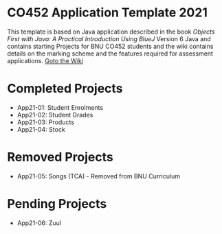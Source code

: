 # CO452 Application Template 2021
This template is based on Java application described in the book *Objects First with Java: A Practical Introduction Using BlueJ* Version 6 Java and contains starting Projects for BNU CO452 students and the wiki contains details on the marking scheme and the features required for assessment applications.
[Goto the Wiki](https://github.com/BNU-CO452/BlueJ-Apps/wiki)

# Completed Projects
- App21-01: Student Enrolments
- App21-02: Student Grades
- App21-03: Products
- App21-04: Stock

# Removed Projects
- App21-05: Songs (TCA) - Removed from BNU Curriculum
 
# Pending Projects
- App21-06: Zuul
